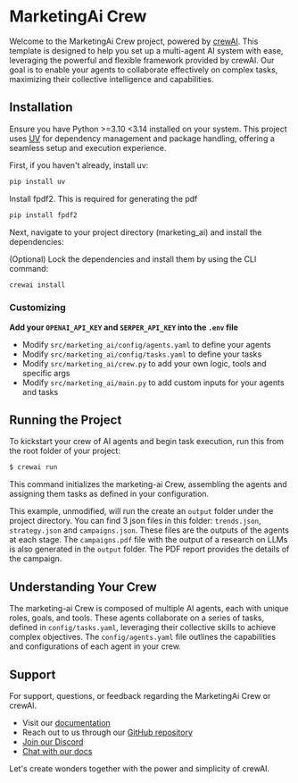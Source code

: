 # MarketingAi Crew

Welcome to the MarketingAi Crew project, powered by [crewAI](https://crewai.com). This template is designed to help you set up a multi-agent AI system with ease, leveraging the powerful and flexible framework provided by crewAI. Our goal is to enable your agents to collaborate effectively on complex tasks, maximizing their collective intelligence and capabilities.

## Installation

Ensure you have Python >=3.10 <3.14 installed on your system. This project uses [UV](https://docs.astral.sh/uv/) for dependency management and package handling, offering a seamless setup and execution experience.

First, if you haven't already, install uv:

```bash
pip install uv
```

Install fpdf2. This is required for generating the pdf

```bash
pip install fpdf2
```

Next, navigate to your project directory (marketing_ai) and install the dependencies:

(Optional) Lock the dependencies and install them by using the CLI command:
```bash
crewai install
```
### Customizing

**Add your `OPENAI_API_KEY` and `SERPER_API_KEY` into the `.env` file**

- Modify `src/marketing_ai/config/agents.yaml` to define your agents
- Modify `src/marketing_ai/config/tasks.yaml` to define your tasks
- Modify `src/marketing_ai/crew.py` to add your own logic, tools and specific args
- Modify `src/marketing_ai/main.py` to add custom inputs for your agents and tasks

## Running the Project

To kickstart your crew of AI agents and begin task execution, run this from the root folder of your project:

```bash
$ crewai run
```

This command initializes the marketing-ai Crew, assembling the agents and assigning them tasks as defined in your configuration.

This example, unmodified, will run the create an `output` folder under the project directory.
You can find 3 json files in this folder: `trends.json`, `strategy.json` and `campaigns.json`. 
These files are the outputs of the agents at each stage.
The `campaigns.pdf` file with the output of a research on LLMs is also generated in the `output` folder.
The PDF report provides the details of the campaign.

## Understanding Your Crew

The marketing-ai Crew is composed of multiple AI agents, each with unique roles, goals, and tools. These agents collaborate on a series of tasks, defined in `config/tasks.yaml`, leveraging their collective skills to achieve complex objectives. The `config/agents.yaml` file outlines the capabilities and configurations of each agent in your crew.

## Support

For support, questions, or feedback regarding the MarketingAi Crew or crewAI.
- Visit our [documentation](https://docs.crewai.com)
- Reach out to us through our [GitHub repository](https://github.com/joaomdmoura/crewai)
- [Join our Discord](https://discord.com/invite/X4JWnZnxPb)
- [Chat with our docs](https://chatg.pt/DWjSBZn)

Let's create wonders together with the power and simplicity of crewAI.
